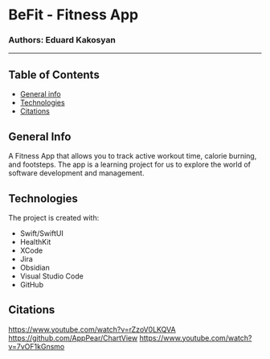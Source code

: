 # BeFit - Fitness App
### Authors: Eduard Kakosyan
---
## Table of Contents

* [General info](#general-info)
* [Technologies](#technologies)
* [Citations](#citations)

## General Info
A Fitness App that allows you to track active workout time, calorie burning, and footsteps. The app is a learning project for us to explore the world of software development and management.

## Technologies
The project is created with:
* Swift/SwiftUI
* HealthKit
* XCode
* Jira
* Obsidian
* Visual Studio Code
* GitHub

## Citations
https://www.youtube.com/watch?v=rZzoV0LKQVA
https://github.com/AppPear/ChartView
https://www.youtube.com/watch?v=7vOF1kGnsmo
